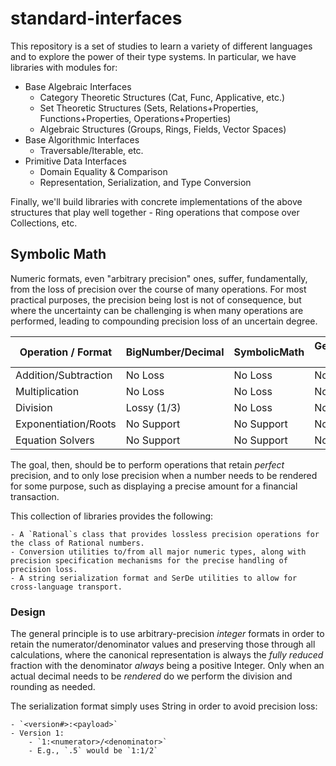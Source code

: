 standard-interfaces
===================

This repository is a set of studies to learn a variety of different languages and to explore the power of their type systems.  In particular, we have libraries with modules for:

- Base Algebraic Interfaces
    - Category Theoretic Structures (Cat, Func, Applicative, etc.)
    - Set Theoretic Structures (Sets, Relations+Properties, Functions+Properties, Operations+Properties)
    - Algebraic Structures (Groups, Rings, Fields, Vector Spaces)
- Base Algorithmic Interfaces
    - Traversable/Iterable, etc.
- Primitive Data Interfaces
    - Domain Equality & Comparison
    - Representation, Serialization, and Type Conversion

Finally, we'll build libraries with concrete implementations of the above structures that play well together - Ring operations that compose over Collections, etc.


## Symbolic Math

Numeric formats, even "arbitrary precision" ones, suffer, fundamentally, from the loss of precision over the course of many operations.  For most practical purposes, the precision being lost is not of consequence, but where the uncertainty can be challenging is when many operations are performed, leading to compounding precision loss of an uncertain degree.

|  Operation / Format  | BigNumber/Decimal | SymbolicMath | Generalized CAS |
|----------------------|-------------------|--------------|-----------------|
| Addition/Subtraction | No Loss           | No Loss      | No Loss         |
| Multiplication       | No Loss           | No Loss      | No Loss         |
| Division             | Lossy (1/3)       | No Loss      | No Loss         |
| Exponentiation/Roots | No Support        | No Support   | No Loss         |
| Equation Solvers     | No Support        | No Support   | No Loss         |

The goal, then, should be to perform operations that retain *perfect* precision, and to only lose precision when a number needs to be rendered for some purpose, such as displaying a precise amount for a financial transaction.

This collection of libraries provides the following:

    - A `Rational`s class that provides lossless precision operations for the class of Rational numbers.
    - Conversion utilities to/from all major numeric types, along with precision specification mechanisms for the precise handling of precision loss.
    - A string serialization format and SerDe utilities to allow for cross-language transport.


### Design

The general principle is to use arbitrary-precision *integer* formats in order to retain the numerator/denominator values and preserving those through all calculations, where the canonical representation is always the *fully reduced* fraction with the denominator *always* being a positive Integer.  Only when an actual decimal needs to be *rendered* do we perform the division and rounding as needed.

The serialization format simply uses String in order to avoid precision loss:

    - `<version#>:<payload>`
    - Version 1:
        - `1:<numerator>/<denominator>`
        - E.g., `.5` would be `1:1/2`

